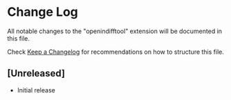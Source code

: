 # Change Log

All notable changes to the "openindifftool" extension will be documented in this file.

Check [Keep a Changelog](http://keepachangelog.com/) for recommendations on how to structure this file.

## [Unreleased]

- Initial release